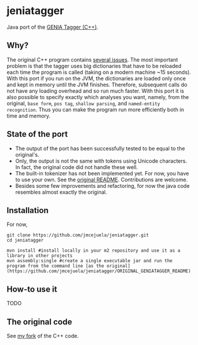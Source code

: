 # jeniatagger

Java port of the [GENIA Tagger (C++)](http://www.nactem.ac.uk/tsujii/GENIA/tagger/).


## Why?

The original C++ program contains [several issues](https://github.com/jmcejuela/geniatagger#known-issues). The most important problem is that the tagger uses big dictionaries that have to be reloaded each time the program is called (taking on a modern machine ~15 seconds). With this port if you run on the JVM, the dictionaries are loaded only once and kept in memory until the JVM finishes. Therefore, subsequent calls do not have any loading overhead and so run much faster. With this port it is also possible to specify exactly which analyses you want, namely, from the original, `base form`, `pos tag`, `shallow parsing`, and `named-entity recognition`. Thus you can make the program run more efficiently both in time and memory.


## State of the port

* The output of the port has been successfully tested to be equal to the original's.
* Only, the output is not the same with tokens using Unicode characters. In fact, the original code did not handle these well.
* The built-in tokenizer has not been implemented yet. For now, you have to use your own. See the [original README](https://github.com/jmcejuela/jeniatagger/ORIGINAL_GENIATAGGER_README). Contributions are welcome.
* Besides some few improvements and refactoring, for now the java code resembles almost exactly the original.


## Installation

For now,

    git clone https://github.com/jmcejuela/jeniatagger.git
    cd jeniatagger

    mvn install #install locally in your m2 repository and use it as a library in other projects
    mvn assembly:single #create a single executable jar and run the program from the command line [as the original](https://github.com/jmcejuela/jeniatagger/ORIGINAL_GENIATAGGER_README).


## How-to use it

TODO


## The original code

See [my fork](https://github.com/jmcejuela/geniatagger) of the C++ code.